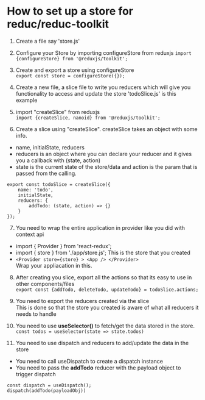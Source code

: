 # How to set up a store for reduc/reduc-toolkit
1. Create a file say 'store.js'
2. Configure your Store by importing configureStore from reduxjs
```import {configureStore} from '@reduxjs/toolkit';```
3. Create and export a store using configureStore<br />
```export const store = configureStore({});```

4. Create a new file, a slice file to write you reducers which will give you functionality to access and update the store
'todoSlice.js' is this example
5. import "createSlice" from reduxjs <br />
```import {createSlice, nanoid} from '@reduxjs/toolkit';```
6. Create a slice using "createSlice". createSlice takes an object with some info.

- name, initialState, reducers
- reducers is an object where you can declare your reducer and it gives you a callback with (state, action)
- state is the current state of the store/data and action is the param that is passed from the calling. <br />
```
export const todoSlice = createSlice({
    name: 'todo',
    initialState,
    reducers: {
        addTodo: (state, action) => {}
    }
});
```
7. You need to wrap the entire application in provider like you did with context api <br>
- import { Provider } from 'react-redux';
- import { store } from './app/store.js'; This is the store that you created
- ```<Provider store={store} > <App /> </Provider>```<br> Wrap your appliacation in this.

8. After creating you slice, export all the actions so that its easy to use in other components/files <br />
```export const {addTodo, deleteTodo, updateTodo} = todoSlice.actions;```

9. You need to export the reducers created via the slice <br />
This is done so that the store you created is aware of what all reducers it needs to handle

10. You need to use <b>useSelector()</b> to fetch/get the data stored in the store. <br/>
```const todos = useSelector(state => state.todos) ```

11. You need to use dispatch and reducers to add/update the data in the store <br/>
- You need to call useDispatch to create a dispatch instance
- You need to pass the <b>addTodo</b> reducer with the payload object to trigger dispatch 
```
const dispatch = useDispatch();
dispatch(addTodo(payloadObj))
```